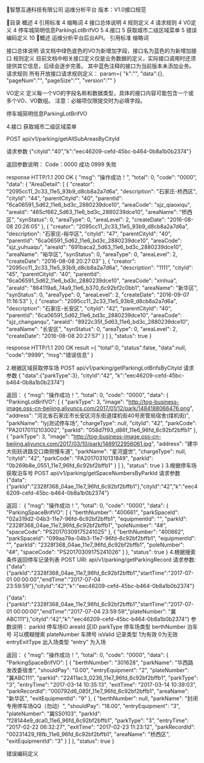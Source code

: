 
智慧互通科技有限公司
运维分析平台
版本：V1.0接口规范


目录
概述	4
引用标准	4
缩略词	4
接口总体说明 	4
规则定义 	4
请求规则	4
VO定义	4
停车城简明信息ParkingLotBrifVO	5
4.接口	5
获取城市二级区域菜单	5
错误编码定义	10
概述
运维分析平台后台API。
引用标准
缩略词

接口总体说明 
该文档中绿色底色的VO为新增加字段，接口名为蓝色的为新增加接口
规则定义 
	目前文档中相关接口定义仅是业务数据的定义，实际接口调用时还须提供其它信息，后续会逐步完善。
其中蓝色注释的接口为当前版本未添加业务。
请求规则
	所有开放接口请求规则定义：
param={
"k":"",
"data":{},
"pageNum":"",
"pageSize":"",
"version":""
    }

VO定义
定义每一个VO的字段名称和数据类型，具体的接口内容可能包含一个或多个VO、VO数组。
注意：必输项仅限提交时为必填字段。

停车城简明信息ParkingLotBrifVO














4.接口
获取城市二级区域菜单

POST   api/v1/parking/getAllSubAreasByCityId

请求参数
{"cityId":"40","k":"eec46209-cefd-45bc-b464-0b8a1b0b2374"}

返回参数说明：
Code：0000   成功
          0999  失败

response	  HTTP/1.1 200 OK
{
"msg": "操作成功！",
"total": 0,
"code": "0000",
"data": {
"AreaDetail": [
{
"creator": "2095cc11_2c33_11e5_93b9_d8cb8a2a7d6a",
"description": "石家庄-桥西区",
"cityId": "44",
"parentCityId": "40",
"parentId": "6ca06591_5d62_11e6_bd3c_2880239dce10",
"areaCode": "sjz_qiaoxiqu",
"areaId": "465cf662_5d63_11e6_bd3c_2880239dce10",
"areaName": "桥西区",
"synStatus": 0,
"areaType": 0,
"areaLevel": 2,
"createDate": "2016-08-08 20:26:05"
},
{
"creator": "2095cc11_2c33_11e5_93b9_d8cb8a2a7d6a",
"description": "石家庄-裕华区",
"cityId": "47",
"parentCityId": "40",
"parentId": "6ca06591_5d62_11e6_bd3c_2880239dce10",
"areaCode": "sjz_yuhuaqu",
"areaId": "691baca2_5d63_11e6_bd3c_2880239dce10",
"areaName": "裕华区",
"synStatus": 0,
"areaType": 0,
"areaLevel": 2,
"createDate": "2016-08-08 20:27:03"
},
{
"creator": "2095cc11_2c33_11e5_93b9_d8cb8a2a7d6a",
"description": "1111",
"cityId": "45",
"parentCityId": "40",
"parentId": "6ca06591_5d62_11e6_bd3c_2880239dce10",
"areaCode": "xinhua",
"areaId": "864119a6_74a9_11e6_b370_6c92bf2c0bb1",
"areaName": "新华区",
"synStatus": 0,
"areaType": 0,
"areaLevel": 2,
"createDate": "2016-09-07 11:16:53"
},
{
"creator": "2095cc11_2c33_11e5_93b9_d8cb8a2a7d6a",
"description": "石家庄-长安区",
"cityId": "42",
"parentCityId": "40",
"parentId": "6ca06591_5d62_11e6_bd3c_2880239dce10",
"areaCode": "sjz_changanqu",
"areaId": "8922c35f_5d63_11e6_bd3c_2880239dce10",
"areaName": "长安区",
"synStatus": 0,
"areaType": 0,
"areaLevel": 2,
"createDate": "2016-08-08 20:27:57"
}
]
},
"status": true
}


response	  HTTP/1.1 200 OK
result ={
"total":0,
"status":false,
"data":null,
"code":"9999",
“msg":"错误信息"
}




2.根据区域获取停车场
POST  api/v1/parking/getParkingLotBrifsByCityId
请求参数
{ "data":{"parkType":3},   "cityId":"42",   "k":"eec46209-cefd-45bc-b464-0b8a1b0b2374"}

返回：
{
"msg": "操作成功！",
"total": 0,
"code": "0000",
"data": {
"ParkingLotBrifVO": [
{
"parkType": 3,
"image": "http://tog-business-image.oss-cn-beijing.aliyuncs.com/2017/01/12/park/1484188066476.png",
"address": "河北省石家庄市长安区河东街道煤机街40号房管局宿舍(煤机街)",
"parkName": "lyj测试停车场",
"chargeType": null,
"cityId": "42",
"parkCode": "PA20170112103002",
"parkId": "058d7f93_d86f_11e6_96fd_6c92bf2bffb1"
},
{
"parkType": 3,
"image": "http://tog-business-image.oss-cn-beijing.aliyuncs.com/2017/03/10/park/1489122956061.jpg",
"address": "建华大街跃进路交口南侧慢车道",
"parkName": "星河盛世",
"chargeType": null,
"cityId": "42",
"parkCode": "PA20170310131849",
"parkId": "0b269b8e_0551_11e7_96fd_6c92bf2bffb1"
}
]
},
"status": true
}
3.根据停车场获取泊车号
POST  api/v1/parking/getSpaceNumbersByParkId
请求参数
{"data":{"parkId":"2328f368_04ae_11e7_96fd_6c92bf2bffb1"},"cityId":"42","k":"eec46209-cefd-45bc-b464-0b8a1b0b2374"}

返回：
{
"msg": "操作成功！",
"total": 0,
"code": "0000",
"data": {
"ParkingSpaceBrifVO": [
{
"berthNumber": "400661",
"parkSpaceId": "02a319d2-04b3-11e7-96fd-6c92bf2bffb1",
"equipmentId": "",
"parkId": "2328f368_04ae_11e7_96fd_6c92bf2bffb1",
"poleNumber": "4#",
"spaceCode": "PS20170309175241025"
},
{
"berthNumber": "400662",
"parkSpaceId": "099aa79a-04b3-11e7-96fd-6c92bf2bffb1",
"equipmentId": "",
"parkId": "2328f368_04ae_11e7_96fd_6c92bf2bffb1",
"poleNumber": "4#",
"spaceCode": "PS20170309175241026"
]
},
"status": true
}
4.根据搜索条件返回停车记录列表
POST URI:  api/v1/parking/getParkingRecord
请求参数:
{"data":{"parkId":"2328f368_04ae_11e7_96fd_6c92bf2bffb1","startTime":"2017-07-01 00:00:00","endTime":"2017-07-04 23:59:59"},"cityId":"42","k":"eec46209-cefd-45bc-b464-0b8a1b0b2374"}

{"data":{"parkId":"2328f368_04ae_11e7_96fd_6c92bf2bffb1","startTime":"2017-07-01 00:00:00","endTime":"2017-07-04 23:59:59","plateNumber": "冀ABC111"},"cityId":"42","k":"eec46209-cefd-45bc-b464-0b8a1b0b2374"}
参数说明：
parkId  停车场ID
 areaId 区ID
 parkType 停车场类型
berthNumber 泊车号 可以模糊搜索
plateNumber 车牌号
 isValid 记录类型 1为有效 0为无效
entryExitType 出入场类型 “entry” 为入场

返回：
{
"msg": "操作成功！",
"total": 0,
"code": "0000",
"data": {
"ParkingSpaceBrifVO": [
{
"berthNumber": "301628",
"parkName": "华西路发改委宿舍",
"shouldPay": "0.00",
"entryEquipment": "2",
"plateNumber": "冀ABC111",
"parkId": "22411ac3_0236_11e7_96fd_6c92bf2bffb1",
"parkType": "3",
"entryTime": "2017-03-14 10:35:13",
"exitTime": "2017-03-14 10:39:03",
"parkRecordId": "000792d6_085f_11e7_96fd_6c92bf2bffb1",
"areaName": "新华区",
"exitEquipmentId": "9"
},
{
"berthNumber": null,
"parkName": "封闭专用停车场QQ（勿动）",
"shouldPay": "18.00",
"entryEquipment": "3",
"plateNumber": "冀SS0103",
"parkId": "f28144e9_dca0_11e6_96fd_6c92bf2bffb1",
"parkType": "3",
"entryTime": "2017-02-22 06:32:27",
"exitTime": "2017-02-23 11:23:12",
"parkRecordId": "00231429_f8fb_11e6_96fd_6c92bf2bffb1",
"areaName": "桥西区",
"exitEquipmentId": "3"
}
]
},
"status": true
}

错误编码定义
